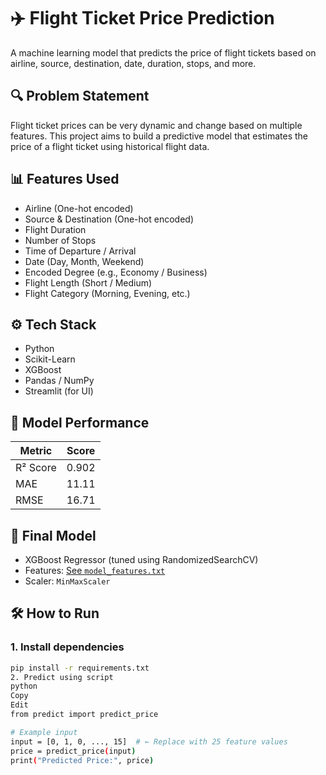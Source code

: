 # ✈️ Flight Ticket Price Prediction

A machine learning model that predicts the price of flight tickets based on airline, source, destination, date, duration, stops, and more.

## 🔍 Problem Statement
Flight ticket prices can be very dynamic and change based on multiple features. This project aims to build a predictive model that estimates the price of a flight ticket using historical flight data.

## 📊 Features Used
- Airline (One-hot encoded)
- Source & Destination (One-hot encoded)
- Flight Duration
- Number of Stops
- Time of Departure / Arrival
- Date (Day, Month, Weekend)
- Encoded Degree (e.g., Economy / Business)
- Flight Length (Short / Medium)
- Flight Category (Morning, Evening, etc.)

## ⚙️ Tech Stack
- Python
- Scikit-Learn
- XGBoost
- Pandas / NumPy
- Streamlit (for UI)

## 🎯 Model Performance
| Metric | Score |
|--------|-------|
| R² Score | 0.902 |
| MAE     | 11.11 |
| RMSE    | 16.71 |

## 🧠 Final Model
- XGBoost Regressor (tuned using RandomizedSearchCV)
- Features: [See `model_features.txt`](model_features.txt)
- Scaler: `MinMaxScaler`

## 🛠 How to Run

### 1. Install dependencies
```bash
pip install -r requirements.txt
2. Predict using script
python
Copy
Edit
from predict import predict_price

# Example input
input = [0, 1, 0, ..., 15]  # ← Replace with 25 feature values
price = predict_price(input)
print("Predicted Price:", price)